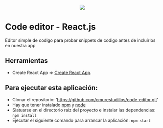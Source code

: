 <p align="center">
  <a href="https://www.buymeacoffee.com/cmur" target="_blank"><img src="https://img.buymeacoffee.com/button-api/?text=Buy me a coffee&emoji=&slug=cmur&button_colour=FFDD00&font_colour=000000&font_family=Cookie&outline_colour=000000&coffee_colour=ffffff"></a>
</p>

# Code editor - React.js
Editor simple de codigo para probar snippets de codigo antes de incluirlos en nuestra app

## Herramientas
* Create React App => [Create React App](https://github.com/facebook/create-react-app).  

## Para ejecutar esta aplicación:
* Clonar el repositorio: 'https://github.com/cmurestudillos/code-editor.git'
* Hay que tener instalado [npm](https://www.npmjs.com) y [node](https://nodejs.org/es/)
* Siatuarse en el directorio raiz del proyecto e instalar las dependencias: `npm install`
* Ejecutar el siguiente comando para arrancar la aplicación: `npm start`

